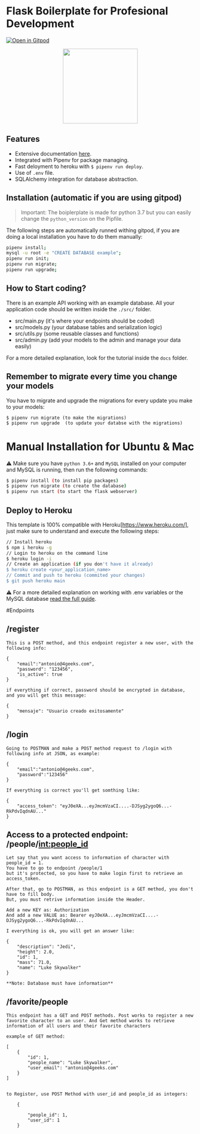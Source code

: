 # Flask Boilerplate for Profesional Development

[![Open in Gitpod](https://gitpod.io/button/open-in-gitpod.svg)](https://gitpod.io/from-referrer/)
<p align="center">
    <a href="https://youtu.be/ORxQ-K3BzQA"><img height="200px" src="https://github.com/4GeeksAcademy/flask-rest-hello/blob/main/docs/assets/how-to.png?raw=true?raw=true" /></a>
</p>

## Features

- Extensive documentation [here](https://github.com/4GeeksAcademy/flask-rest-hello/tree/master/docs).
- Integrated with Pipenv for package managing.
- Fast deloyment to heroku with `$ pipenv run deploy`.
- Use of `.env` file.
- SQLAlchemy integration for database abstraction.

## Installation (automatic if you are using gitpod)

> Important: The boiplerplate is made for python 3.7 but you can easily change the `python_version` on the Pipfile.

The following steps are automatically runned withing gitpod, if you are doing a local installation you have to do them manually:

```sh
pipenv install;
mysql -u root -e "CREATE DATABASE example";
pipenv run init;
pipenv run migrate;
pipenv run upgrade;
```

## How to Start coding?

There is an example API working with an example database. All your application code should be written inside the `./src/` folder.

- src/main.py (it's where your endpoints should be coded)
- src/models.py (your database tables and serialization logic)
- src/utils.py (some reusable classes and functions)
- src/admin.py (add your models to the admin and manage your data easily)

For a more detailed explanation, look for the tutorial inside the `docs` folder.

## Remember to migrate every time you change your models

You have to migrate and upgrade the migrations for every update you make to your models:
```
$ pipenv run migrate (to make the migrations)
$ pipenv run upgrade  (to update your databse with the migrations)
```


# Manual Installation for Ubuntu & Mac

⚠️ Make sure you have `python 3.6+` and `MySQL` installed on your computer and MySQL is running, then run the following commands:
```sh
$ pipenv install (to install pip packages)
$ pipenv run migrate (to create the database)
$ pipenv run start (to start the flask webserver)
```


## Deploy to Heroku

This template is 100% compatible with Heroku[https://www.heroku.com/], just make sure to understand and execute the following steps:

```sh
// Install heroku
$ npm i heroku -g
// Login to heroku on the command line
$ heroku login -i
// Create an application (if you don't have it already)
$ heroku create <your_application_name>
// Commit and push to heroku (commited your changes)
$ git push heroku main
```
:warning: For a more detailed explanation on working with .env variables or the MySQL database [read the full guide](https://github.com/4GeeksAcademy/flask-rest-hello/blob/master/docs/DEPLOY_YOUR_APP.md).


#Endpoints

## /register

```
This is a POST method, and this endpoint register a new user, with the following info:

{
    "email":"antonio@4geeks.com",
    "password": "123456",
    "is_active": true
}

if everything if correct, password should be encrypted in database, and you will get this message:

{
    "mensaje": "Usuario creado exitosamente"
}

```

## /login

```
Going to POSTMAN and make a POST method request to /login with following info at JSON, as example:

{
    "email":"antonio@4geeks.com",
    "password":"123456"
}

If everything is correct you'll get somthing like:

{
    "access_token": "eyJ0eXA...eyJmcmVzaCI....-DJSyg2ygoQ6...-RkPdvIqdnAU..."
}

```

## Access to a protected endpoint: /people/<int:people_id>

```
Let say that you want access to information of character with people_id = 1.
You have to go to endpoint /people/1  
but it's protected, so you have to make login first to retrieve an access_token.

After that, go to POSTMAN, as this endpoint is a GET method, you don't have to fill body.
But, you must retrive information inside the Header.

Add a new KEY as: Authorization
And add a new VALUE as: Bearer eyJ0eXA...eyJmcmVzaCI....-DJSyg2ygoQ6...-RkPdvIqdnAU...

I everything is ok, you will get an answer like:

{
    "description": "Jedi",
    "height": 2.0,
    "id": 1,
    "mass": 71.0,
    "name": "Luke Skywalker"
}

**Note: Database must have information**
```

## /favorite/people
```
This endpoint has a GET and POST methods. Post works to register a new favorite character to an user. And Get method works to retrieve information of all users and their favorite characters

example of GET method:

[
    {
        "id": 1,
        "people_name": "Luke Skywalker",
        "user_email": "antonio@4geeks.com"
    }
]


to Register, use POST Method with user_id and people_id as integers:

    {
        
        "people_id": 1,
        "user_id": 1
    }

```